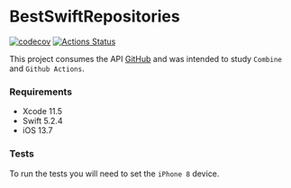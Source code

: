 # BestSwiftRepositories
[![codecov](https://codecov.io/gh/lucascesarnf/BestSwiftRepositories/branch/main/graph/badge.svg)](https://codecov.io/gh/lucascesarnf/BestSwiftRepositories)
[![Actions Status](https://github.com/lucascesarnf/BestSwiftRepositories/workflows/Build%20and%20test/badge.svg)](https://github.com/lucascesarnf/BestSwiftRepositories/actions)


 This project consumes the API [GitHub](https://developer.github.com/v3/) and was intended to study `Combine` and `Github Actions`.

### Requirements
* Xcode 11.5
* Swift 5.2.4
* iOS 13.7

### Tests
To run the tests you will need to set the `iPhone 8` device.
